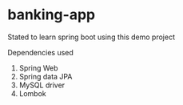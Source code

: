 # banking-app
 Stated to learn spring boot using this demo project 

Dependencies used
1. Spring Web
2. Spring data JPA
3. MySQL driver
4. Lombok 
